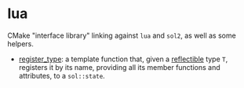 # lua

CMake "interface library" linking against `lua` and `sol2`, as well as some helpers.

* [register_type](lua_helper.hpp): a template function that, given a [reflectible](https://github.com/phisko/reflection) type `T`, registers it by its name, providing all its member functions and attributes, to a `sol::state`.